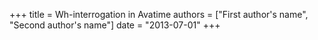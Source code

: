 +++
title = Wh-interrogation in Avatime
authors = ["First author's name", "Second author's name"]
date = "2013-07-01"
+++
